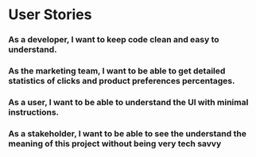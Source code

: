 # User Stories

### As a developer, I want to keep code clean and easy to understand.

### As the marketing team, I want to be able to get detailed statistics of clicks and product preferences percentages.

### As a user, I want to be able to understand the UI with minimal instructions.

### As a stakeholder, I want to be able to see the understand the meaning of this project without being very tech savvy

